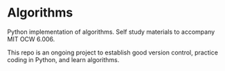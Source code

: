 # Algorithms

Python implementation of algorithms. Self study materials to accompany MIT OCW 6.006.

This repo is an ongoing project to establish good version control, practice coding in Python, and learn algorithms.
